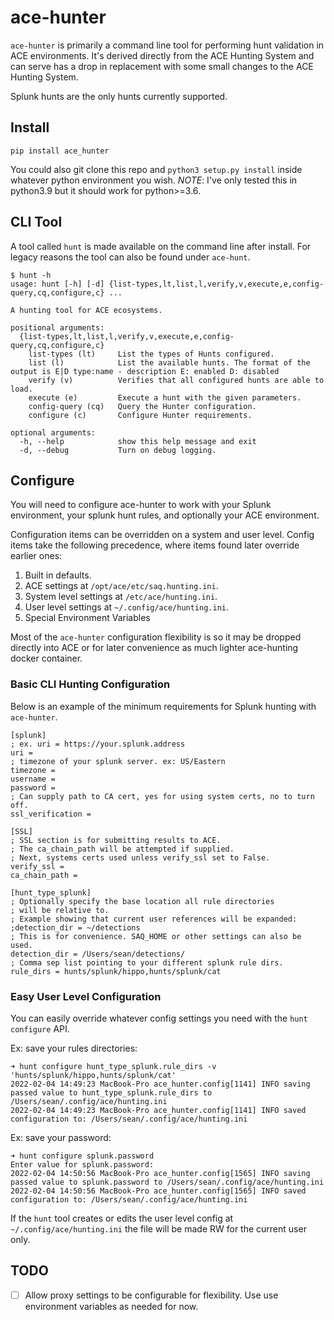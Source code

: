 # ace-hunter

`ace-hunter` is primarily a command line tool for performing hunt validation in ACE environments. It's derived directly from the ACE Hunting System and can serve has a drop in replacement with some small changes to the ACE Hunting System.

Splunk hunts are the only hunts currently supported.


## Install

```
pip install ace_hunter
``` 

You could also git clone this repo and `python3 setup.py install` inside whatever python environment you wish. *NOTE*: I've only tested this in python3.9 but it should work for python>=3.6.


## CLI Tool

A tool called `hunt` is made available on the command line after install. For legacy reasons the tool can also be found under `ace-hunt`.

```console
$ hunt -h
usage: hunt [-h] [-d] {list-types,lt,list,l,verify,v,execute,e,config-query,cq,configure,c} ...

A hunting tool for ACE ecosystems.

positional arguments:
  {list-types,lt,list,l,verify,v,execute,e,config-query,cq,configure,c}
    list-types (lt)     List the types of Hunts configured.
    list (l)            List the available hunts. The format of the output is E|D type:name - description E: enabled D: disabled
    verify (v)          Verifies that all configured hunts are able to load.
    execute (e)         Execute a hunt with the given parameters.
    config-query (cq)   Query the Hunter configuration.
    configure (c)       Configure Hunter requirements.

optional arguments:
  -h, --help            show this help message and exit
  -d, --debug           Turn on debug logging.
```

## Configure

You will need to configure ace-hunter to work with your Splunk environment, your splunk hunt rules, and optionally your ACE environment.

Configuration items can be overridden on a system and user level. Config items take the following precedence, where items found later override earlier ones:

1. Built in defaults.
2. ACE settings at `/opt/ace/etc/saq.hunting.ini`.
3. System level settings at `/etc/ace/hunting.ini`.
4. User level settings at `~/.config/ace/hunting.ini`.
5. Special Environment Variables

Most of the `ace-hunter` configuration flexibility is so it may be dropped directly into ACE or for later convenience as much lighter ace-hunting docker container.


### Basic CLI Hunting Configuration

Below is an example of the minimum requirements for Splunk hunting with `ace-hunter`.

```
[splunk]
; ex. uri = https://your.splunk.address
uri = 
; timezone of your splunk server. ex: US/Eastern
timezone = 
username = 
password = 
; Can supply path to CA cert, yes for using system certs, no to turn off.
ssl_verification =
 
[SSL]
; SSL section is for submitting results to ACE.
; The ca_chain_path will be attempted if supplied.
; Next, systems certs used unless verify_ssl set to False.
verify_ssl = 
ca_chain_path = 
 
[hunt_type_splunk]
; Optionally specify the base location all rule directories
; will be relative to.
; Example showing that current user references will be expanded:
;detection_dir = ~/detections
; This is for convenience. SAQ_HOME or other settings can also be used.
detection_dir = /Users/sean/detections/
; Comma sep list pointing to your different splunk rule dirs.
rule_dirs = hunts/splunk/hippo,hunts/splunk/cat
```

### Easy User Level Configuration

You can easily override whatever config settings you need with the `hunt configure` API.

Ex: save your rules directories:

```console
➜ hunt configure hunt_type_splunk.rule_dirs -v 'hunts/splunk/hippo,hunts/splunk/cat' 
2022-02-04 14:49:23 MacBook-Pro ace_hunter.config[1141] INFO saving passed value to hunt_type_splunk.rule_dirs to /Users/sean/.config/ace/hunting.ini
2022-02-04 14:49:23 MacBook-Pro ace_hunter.config[1141] INFO saved configuration to: /Users/sean/.config/ace/hunting.ini
```

Ex: save your password:

```console
➜ hunt configure splunk.password
Enter value for splunk.password: 
2022-02-04 14:50:56 MacBook-Pro ace_hunter.config[1565] INFO saving passed value to splunk.password to /Users/sean/.config/ace/hunting.ini
2022-02-04 14:50:56 MacBook-Pro ace_hunter.config[1565] INFO saved configuration to: /Users/sean/.config/ace/hunting.ini
```

If the `hunt` tool creates or edits the user level config at `~/.config/ace/hunting.ini` the file will be made RW for the current user only.


## TODO

  -  [ ] Allow proxy settings to be configurable for flexibility. Use use environment variables as needed for now.
